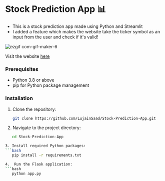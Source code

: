 # Stock Prediction App 📊

+ This is a stock prediction app made using Python and Streamlit  
+ I added a feature which makes the website take the ticker symbol as an input from the user and check if it's valid!
  
![ezgif com-gif-maker-6](https://user-images.githubusercontent.com/79986157/181390883-ebca8114-9e98-462f-8620-1457a583d345.gif)
  
Visit the website  [here](https://lujainsaad-stock-prediction-app-myapp-ni23zg.streamlitapp.com)
 


### Prerequisites

- Python 3.8 or above
- pip for Python package management

### Installation

1. Clone the repository:
   ```bash
   git clone https://github.com/LujainSaad/Stock-Prediction-App.git

2.	Navigate to the project directory:
```bash
   cd Stock-Prediction-App

3. Install required Python packages:
```bash
   pip install -r requirements.txt

4.	Run the Flask application:
```bash
   python app.py
